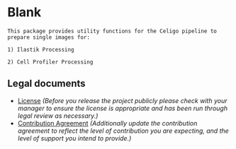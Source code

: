 # Blank

    This package provides utility functions for the Celigo pipeline to prepare single images for:

    1) Ilastik Processing

    2) Cell Profiler Processing

## Legal documents

- [License](LICENSE.txt) _(Before you release the project publicly please check with your manager to ensure the license is appropriate and has been run through legal review as necessary.)_
- [Contribution Agreement](CONTRIBUTING.md) _(Additionally update the contribution agreement to reflect
the level of contribution you are expecting, and the level of support you intend to provide.)_
